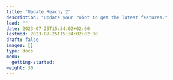 ```yaml
---
title: "Update Reachy 2"
description: "Update your robot to get the latest features."
lead: ""
date: 2023-07-25T15:34:02+02:00
lastmod: 2023-07-25T15:34:02+02:00
draft: false
images: []
type: docs
menu:
  getting-started:
weight: 30
---
```

